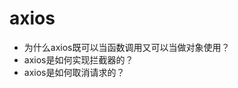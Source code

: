 # axios

- 为什么axios既可以当函数调用又可以当做对象使用？
- axios是如何实现拦截器的？
- axios是如何取消请求的？



[1]: http://www.axios-js.com/	"axios中文网"
[2]: https://axios-http.com/zh/docs/intro	"axios官网"


